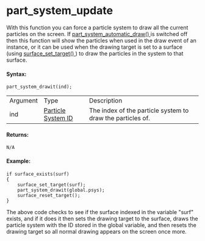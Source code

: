 # part_system_update

With this function you can force a particle system to draw all the
current particles on the screen. If [ part_system_automatic_draw()
](part_system_automatic_draw) is switched off then this function
will show the particles when used in the draw event of an instance, or
it can be used when the drawing target is set to a surface (using [
surface_set_target() ](../../Surfaces/surface_set_target) ) to draw
the particles in the system to that surface.

#### Syntax:

``` gml
part_system_drawit(ind);
```

|          |                                                                                                                                      |                                                            |
|----------|--------------------------------------------------------------------------------------------------------------------------------------|------------------------------------------------------------|
| Argument | Type                                                                                                                                 | Description                                                |
| ind      |  [Particle System ID](../../../../../../GameMaker_Language/GML_Reference/Drawing/Particles/Particle_Systems/part_system_create)  | The index of the particle system to draw the particles of. |

#### Returns:

``` gml
N/A
```

#### Example:

``` gml
if surface_exists(surf)
{
    surface_set_target(surf);
    part_system_drawit(global.psys);
    surface_reset_target();
}
```

The above code checks to see if the surface indexed in the variable
"surf" exists, and if it does it then sets the drawing target to the
surface, draws the particle system with the ID stored in the global
variable, and then resets the drawing target so all normal drawing
appears on the screen once more.
